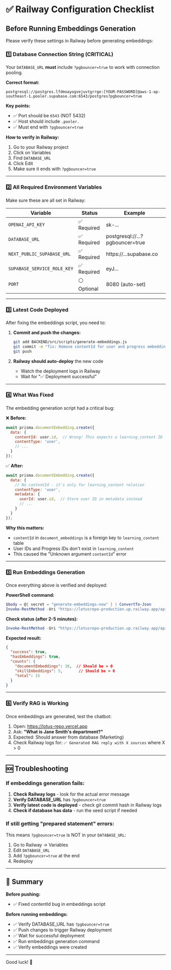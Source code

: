 # ✅ Railway Configuration Checklist

## Before Running Embeddings Generation

Please verify these settings in Railway before generating embeddings:

### 1️⃣ Database Connection String (CRITICAL)

Your `DATABASE_URL` **must** include `?pgbouncer=true` to work with connection pooling.

**Correct format:**
```
postgresql://postgres.lfdmoayogvejuvtgrrge:[YOUR-PASSWORD]@aws-1-ap-southeast-1.pooler.supabase.com:6543/postgres?pgbouncer=true
```

**Key points:**
- ✅ Port should be `6543` (NOT 5432)
- ✅ Host should include `.pooler.`
- ✅ Must end with `?pgbouncer=true`

**How to verify in Railway:**
1. Go to your Railway project
2. Click on Variables
3. Find `DATABASE_URL`
4. Click Edit
5. Make sure it ends with `?pgbouncer=true`

---

### 2️⃣ All Required Environment Variables

Make sure these are all set in Railway:

| Variable | Status | Example |
|----------|--------|---------|
| `OPENAI_API_KEY` | ✅ Required | sk-... |
| `DATABASE_URL` | ✅ Required | postgresql://...?pgbouncer=true |
| `NEXT_PUBLIC_SUPABASE_URL` | ✅ Required | https://...supabase.co |
| `SUPABASE_SERVICE_ROLE_KEY` | ✅ Required | eyJ... |
| `PORT` | ⚪ Optional | 8080 (auto-set) |

---

### 3️⃣ Latest Code Deployed

After fixing the embeddings script, you need to:

1. **Commit and push the changes:**
   ```bash
   git add BACKEND/src/scripts/generate-embeddings.js
   git commit -m "fix: Remove contentId for user and progress embeddings"
   git push
   ```

2. **Railway should auto-deploy** the new code
   - Watch the deployment logs in Railway
   - Wait for "✅ Deployment successful"

---

### 4️⃣ What Was Fixed

The embedding generation script had a critical bug:

❌ **Before:**
```javascript
await prisma.documentEmbedding.create({
  data: {
    contentId: user.id,  // Wrong! This expects a learning_content ID
    contentType: 'user',
    // ...
  }
});
```

✅ **After:**
```javascript
await prisma.documentEmbedding.create({
  data: {
    // No contentId - it's only for learning_content relation
    contentType: 'user',
    metadata: {
      userId: user.id,  // Store user ID in metadata instead
      // ...
    }
  }
});
```

**Why this matters:**
- `contentId` in `document_embeddings` is a foreign key to `learning_content` table
- User IDs and Progress IDs don't exist in `learning_content`
- This caused the "Unknown argument `contentId`" error

---

### 5️⃣ Run Embeddings Generation

Once everything above is verified and deployed:

**PowerShell command:**
```powershell
$body = @{ secret = "generate-embeddings-now" } | ConvertTo-Json
Invoke-RestMethod -Uri "https://lotusrepo-production.up.railway.app/api/embeddings/generate" -Method Post -Body $body -ContentType "application/json"
```

**Check status (after 2-5 minutes):**
```powershell
Invoke-RestMethod -Uri "https://lotusrepo-production.up.railway.app/api/embeddings/status"
```

**Expected result:**
```json
{
  "success": true,
  "hasEmbeddings": true,
  "counts": {
    "documentEmbeddings": 10,  // Should be > 0
    "skillEmbeddings": 5,       // Should be > 0
    "total": 15
  }
}
```

---

### 6️⃣ Verify RAG is Working

Once embeddings are generated, test the chatbot:

1. Open: https://lotus-repo.vercel.app
2. Ask: **"What is Jane Smith's department?"**
3. Expected: Should answer from database (Marketing)
4. Check Railway logs for: `✅ Generated RAG reply with X sources` where X > 0

---

## 🆘 Troubleshooting

### If embeddings generation fails:

1. **Check Railway logs** - look for the actual error message
2. **Verify DATABASE_URL** has `?pgbouncer=true`
3. **Verify latest code is deployed** - check git commit hash in Railway logs
4. **Check if database has data** - run the seed script if needed

### If still getting "prepared statement" errors:

This means `?pgbouncer=true` is NOT in your `DATABASE_URL`:
1. Go to Railway → Variables
2. Edit `DATABASE_URL`
3. Add `?pgbouncer=true` at the end
4. Redeploy

---

## 📝 Summary

**Before pushing:**
- ✅ Fixed contentId bug in embeddings script

**Before running embeddings:**
- ✅ Verify DATABASE_URL has `?pgbouncer=true`
- ✅ Push changes to trigger Railway deployment
- ✅ Wait for successful deployment
- ✅ Run embeddings generation command
- ✅ Verify embeddings were created

---

Good luck! 🚀

